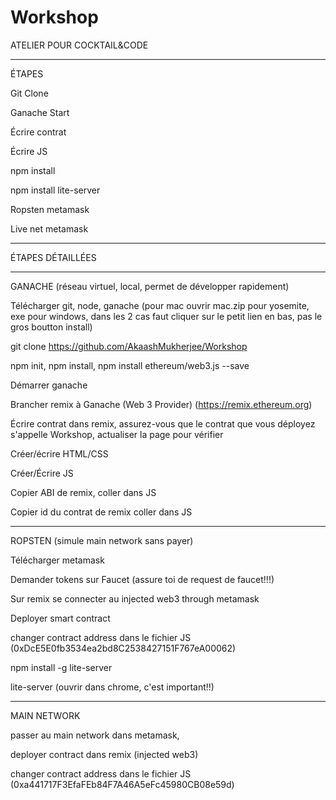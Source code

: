 # Workshop

ATELIER POUR COCKTAIL&amp;CODE

-----------------------------------

ÉTAPES

Git Clone

Ganache Start

Écrire contrat

Écrire JS

npm install

npm install lite-server

Ropsten metamask

Live net metamask

------------------------------------

ÉTAPES DÉTAILLÉES

-------------------------------------

GANACHE (réseau virtuel, local, permet de développer rapidement)

Télécharger git, node, ganache (pour mac ouvrir mac.zip pour yosemite, exe pour windows, dans les 2 cas faut cliquer sur le petit lien en bas, pas le gros boutton install)

git clone https://github.com/AkaashMukherjee/Workshop

npm init, npm install, npm install ethereum/web3.js --save

Démarrer ganache

Brancher remix à Ganache (Web 3 Provider) (https://remix.ethereum.org)

Écrire contrat dans remix, assurez-vous que le contrat que vous déployez s'appelle Workshop, actualiser la page pour vérifier

Créer/écrire HTML/CSS

Créer/Écrire JS

Copier ABI de remix, coller dans JS

Copier id du contrat de remix coller dans JS

-------------------------------------------------

ROPSTEN (simule main network sans payer)

Télécharger metamask

Demander tokens sur Faucet (assure toi de request de faucet!!!)

Sur remix se connecter au injected web3 through metamask

Deployer smart contract

changer contract address dans le fichier JS (0xDcE5E0fb3534ea2bd8C2538427151F767eA00062)

npm install -g lite-server

lite-server (ouvrir dans chrome, c'est important!!)


---------------------------------------------------------

MAIN NETWORK

passer au main network dans metamask,

deployer contract dans remix (injected web3)

changer contract address dans le fichier JS (0xa441717F3EfaFEb84F7A46A5eFc45980CB08e59d)
